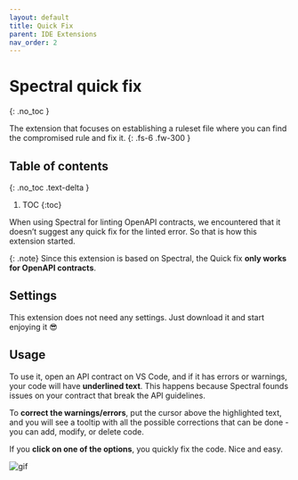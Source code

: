 ```yaml
---
layout: default
title: Quick Fix
parent: IDE Extensions
nav_order: 2
---
```


# Spectral quick fix
{: .no_toc }

The extension that focuses on establishing a ruleset file where you can find the compromised rule and fix it.
{: .fs-6 .fw-300 }

## Table of contents
{: .no_toc .text-delta }

1. TOC
{:toc}


When using Spectral for linting OpenAPI contracts, we encountered that it doesn’t suggest any quick fix for the linted error. So that is how this extension started.

{: .note}
Since this extension is based on Spectral, the Quick fix **only works for OpenAPI contracts**.

## Settings

This extension does not need any settings. Just download it and start enjoying it 😎

## Usage

To use it, open an API contract on VS Code, and if it has errors or warnings, your code will have **underlined text**. This happens because Spectral founds issues on your contract that break the API guidelines.

To **correct the warnings/errors**, put the cursor above the highlighted text, and you will see a tooltip with all the possible corrections that can be done - you can add, modify, or delete code.

If you **click on one of the options**, you quickly fix the code. Nice and easy.

![gif](/ide-extensions/quick-fix-gif.gif)